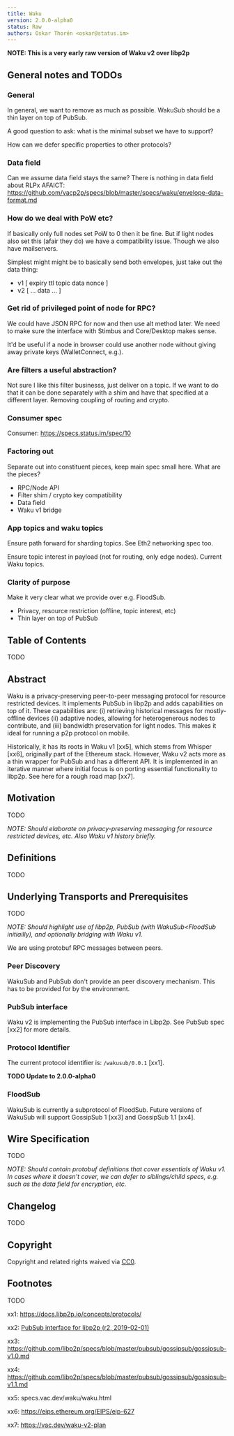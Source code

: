 ```yaml
---
title: Waku
version: 2.0.0-alpha0
status: Raw
authors: Oskar Thorén <oskar@status.im>
---
```


**NOTE: This is a very early raw version of Waku v2 over libp2p**

## General notes and TODOs

### General
In general, we want to remove as much as possible. WakuSub should be a thin layer on top of PubSub.

A good question to ask: what is the minimal subset we have to support?

How can we defer specific properties to other protocols?

### Data field
Can we assume data field stays the same? There is nothing in data field about RLPx AFAICT:
https://github.com/vacp2p/specs/blob/master/specs/waku/envelope-data-format.md

### How do we deal with PoW etc?
If basically only full nodes set PoW to 0 then it be fine. But if light nodes also set this (afair they do) we have a compatibility issue. Though we also have mailservers.

Simplest might might be to basically send both envelopes, just take out the data thing:
- v1 [ expiry ttl topic data nonce ]
- v2 [ ... data ... ]

### Get rid of privileged point of node for RPC?
We could have JSON RPC for now and then use alt method later. We need to make
sure the interface with Stimbus and Core/Desktop makes sense.

It'd be useful if a node in browser could use another node without giving away
private keys (WalletConnect, e.g.).

### Are filters a useful abstraction?
Not sure I like this filter businesss, just deliver on a topic. If we want to do
that it can be done separately with a shim and have that specified at a
different layer. Removing coupling of routing and crypto.

### Consumer spec
Consumer: https://specs.status.im/spec/10

### Factoring out
Separate out into constituent pieces, keep main spec small here. What are the pieces?
- RPC/Node API
- Filter shim / crypto key compatibility
- Data field
- Waku v1 bridge 

### App topics and waku topics
Ensure path forward for sharding topics. See Eth2 networking spec too.

Ensure topic interest in payload (not for routing, only edge nodes). Current Waku topics.

### Clarity of purpose
Make it very clear what we provide over e.g. FloodSub.
- Privacy, resource restriction (offline, topic interest, etc)
- Thin layer on top of PubSub

## Table of Contents

TODO

## Abstract

Waku is a privacy-preserving peer-to-peer messaging protocol for resource restricted devices. It implements PubSub in libp2p and adds capabilities on top of it. These capabilities are: (i) retrieving historical messages for mostly-offline devices (ii) adaptive nodes, allowing for heterogenerous nodes to contribute, and (iii) bandwidth preservation for light nodes. This makes it ideal for running a p2p protocol on mobile.

Historically, it has its roots in Waku v1 [xx5], which stems from Whisper [xx6], originally part of the Ethereum stack. However, Waku v2 acts more as a thin wrapper for PubSub and has a different API. It is implemented in an iterative manner where initial focus is on porting essential functionality to libp2p. See here for a rough road map [xx7].

## Motivation

TODO

*NOTE: Should elaborate on privacy-preserving messaging for resource restricted devices, etc. Also Waku v1 history briefly.*

## Definitions

TODO

## Underlying Transports and Prerequisites

TODO

*NOTE: Should highlight use of libp2p, PubSub (with WakuSub<FloodSub initiailly), and optionally bridging with Waku v1.*

We are using protobuf RPC messages between peers.

### Peer Discovery

WakuSub and PubSub don't provide an peer discovery mechanism. This has to be provided for by the environment.

### PubSub interface

Waku v2 is implementing the PubSub interface in Libp2p. See PubSub spec [xx2] for more details.

### Protocol Identifier

The current protocol identifier is: `/wakusub/0.0.1` [xx1].

**TODO Update to 2.0.0-alpha0**

### FloodSub

WakuSub is currently a subprotocol of FloodSub. Future versions of WakuSub will support GossipSub 1 [xx3] and GossipSub 1.1 [xx4].

## Wire Specification

TODO

*NOTE: Should contain protobuf definitions that cover essentials of Waku v1. In cases where it doesn't cover, we can defer to siblings/child specs, e.g. such as the data field for encryption, etc.*

## Changelog

TODO

## Copyright

Copyright and related rights waived via [CC0](https://creativecommons.org/publicdomain/zero/1.0/).

## Footnotes

TODO

xx1: https://docs.libp2p.io/concepts/protocols/

xx2: [PubSub interface for libp2p (r2, 2019-02-01)](https://github.com/libp2p/specs/blob/master/pubsub/README.md)

xx3: https://github.com/libp2p/specs/blob/master/pubsub/gossipsub/gossipsub-v1.0.md

xx4: https://github.com/libp2p/specs/blob/master/pubsub/gossipsub/gossipsub-v1.1.md

xx5: specs.vac.dev/waku/waku.html

xx6: https://eips.ethereum.org/EIPS/eip-627

xx7: https://vac.dev/waku-v2-plan
